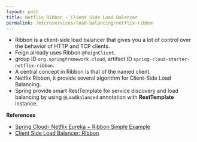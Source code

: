 ```yaml
---
layout: post
title: Netflix Ribbon - Client Side Load Balancer
permalink: /microservices/load-balancing/netflix-ribbon
---
```


- Ribbon is a client-side load balancer that gives you a lot of control over the behavior of HTTP and TCP clients.
- Feign already uses Ribbon `@FeignClient`.
- group ID `org.springframework.cloud`, artifact ID `spring-cloud-starter-netflix-ribbon`.
- A central concept in Ribbon is that of the named client.
- Netflix Ribbon, it provide several algorithm for Client-Side Load Balancing.
- Spring provide smart RestTemplate for service discovery and load balancing by using `@LoadBalanced` annotation with **RestTemplate** instance.

**References**
- [Spring Cloud- Netflix Eureka + Ribbon Simple Example](https://www.javainuse.com/spring/spring_ribbon)
- [Client Side Load Balancer: Ribbon](https://cloud.spring.io/spring-cloud-netflix/multi/multi_spring-cloud-ribbon.html)

